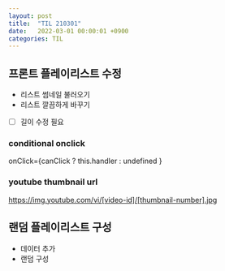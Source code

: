 ```yaml
---
layout: post
title:  "TIL 210301"
date:   2022-03-01 00:00:01 +0900
categories: TIL
---
```


## 프론트 플레이리스트 수정
- 리스트 썸네일 불러오기
- 리스트 깔끔하게 바꾸기
- [ ] 길이 수정 필요

### conditional onclick
onClick={canClick ? this.handler : undefined }

### youtube thumbnail url
https://img.youtube.com/vi/[video-id]/[thumbnail-number].jpg

## 랜덤 플레이리스트 구성
- 데이터 추가
- 랜덤 구성
